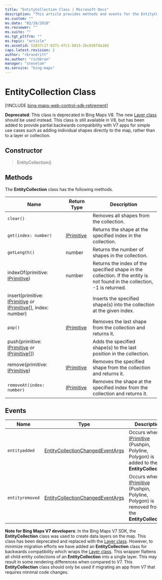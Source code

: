 ```yaml
---
title: "EntityCollection Class | Microsoft Docs"
description: "This article provides methods and events for the EntityCollection Class, which is deprecated in Bing Maps V8 but can still be used to provide partial backwards compatibility with V7 apps for simple use cases."
ms.custom: ""
ms.date: "02/28/2018"
ms.reviewer: ""
ms.suite: ""
ms.tgt_pltfrm: ""
ms.topic: "article"
ms.assetid: 53037c17-0371-47c1-b015-2bcb56fda18d
caps.latest.revision: 2
author: "rbrundritt"
ms.author: "richbrun"
manager: "stevelom"
ms.service: "bing-maps"
---
```


# EntityCollection Class

[!INCLUDE [bing-maps-web-control-sdk-retirement](../../includes/bing-maps-web-control-sdk-retirement.md)]

**Deprecated**: This class is deprecated in Bing Maps V8. The new [Layer class](layer-class.md) should be used instead. This class is still available in V8, but has been added to provide partial backwards compatibility with V7 apps for simple use cases such as adding individual shapes directly to the map, rather than to a layer or collection.

## Constructor

> EntityCollection()

## Methods

The **EntityCollection** class has the following methods.

| Name                                                        | Return Type | Description    |
|-------------------------------------------------------------|-------------|-----------------------------|
| `clear()`                                                     |             | Removes all shapes from the collection.   |
| `get(index: number)`                                          | [IPrimitive](iprimitive-class.md)  | Returns the shape at the specified index in the collection.    |
| `getLength()`                                                 | number      | Returns the number of shapes in the collection.                                                                          |
| indexOf(primitive: [IPrimitive](iprimitive-class.md))                              | number      | Returns the index of the specified shape in the collection. If the entity is not found in the collection, -1 is returned. |
| insert(primitive: [IPrimitive](iprimitive-class.md) _or_ [IPrimitive](iprimitive-class.md)\[\], index: number) |             | Inserts the specified shape(s) into the collection at the given index.                                                       |
| `pop()`                                                       | [IPrimitive](iprimitive-class.md)  | Removes the last shape from the collection and returns it.                                                                |
| push(primitive: [IPrimitive](iprimitive-class.md) _or_ [IPrimitive](iprimitive-class.md)\[\])                  |             | Adds the specified shape(s) to the last position in the collection.                                                          |
| remove(primitive: [IPrimitive](iprimitive-class.md))                               | [IPrimitive](iprimitive-class.md)  | Removes the specified shape from the collection and returns it.                                                           |
| `removeAt(index: number)`                                     | [IPrimitive](iprimitive-class.md)  | Removes the shape at the specified index from the collection and returns it.                                              |

## Events

| Name          | Type                             | Description |
|---------------|----------------------------------|-------------|
| `entityadded`   | [EntityCollectionChangedEventArgs](entitycollectionchangedeventargs-object.md) | Occurs when an [IPrimitive](iprimitive-class.md) (Pushpin, Polyline, Polygon) is added to the **EntityCollection**.|
| `entityremoved` | [EntityCollectionChangedEventArgs](entitycollectionchangedeventargs-object.md) | Occurs when an [IPrimitive](iprimitive-class.md) (Pushpin, Polyline, Polygon) is removed from the **EntityCollection**. |

**Note for Bing Maps V7 developers**: In the Bing Maps V7 SDK, the **EntityCollection** class was used to create data layers on the map. This class has been deprecated and replaced with the [Layer class](layer-class.md). However, to minimize migration efforts we have added an **EntityCollection** class for backwards compatibility which wraps the [Layer class](layer-class.md). This wrapper flattens all child entity collections of an **EntityCollection** into a single layer. This may result in some rendering differences when compared to V7. This **EntityCollection** class should only be used if migrating an app from V7 that requires minimal code changes.
